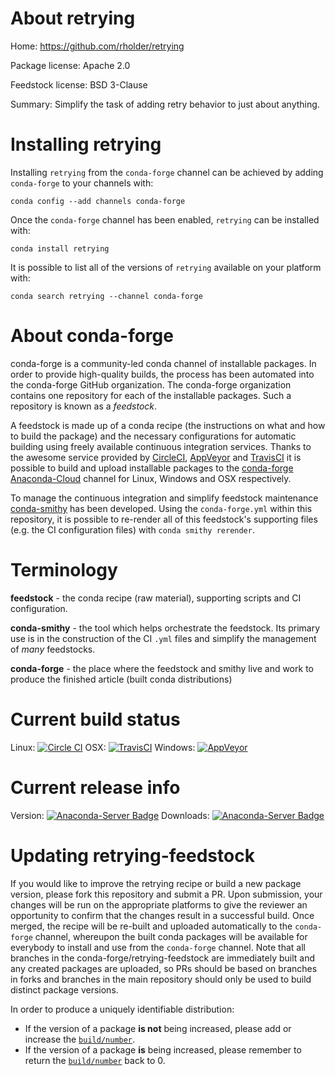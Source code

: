 About retrying
==============

Home: https://github.com/rholder/retrying

Package license: Apache 2.0

Feedstock license: BSD 3-Clause

Summary: Simplify the task of adding retry behavior to just about anything.



Installing retrying
===================

Installing `retrying` from the `conda-forge` channel can be achieved by adding `conda-forge` to your channels with:

```
conda config --add channels conda-forge
```

Once the `conda-forge` channel has been enabled, `retrying` can be installed with:

```
conda install retrying
```

It is possible to list all of the versions of `retrying` available on your platform with:

```
conda search retrying --channel conda-forge
```



About conda-forge
=================

conda-forge is a community-led conda channel of installable packages.
In order to provide high-quality builds, the process has been automated into the
conda-forge GitHub organization. The conda-forge organization contains one repository
for each of the installable packages. Such a repository is known as a *feedstock*.

A feedstock is made up of a conda recipe (the instructions on what and how to build
the package) and the necessary configurations for automatic building using freely
available continuous integration services. Thanks to the awesome service provided by
[CircleCI](https://circleci.com/), [AppVeyor](http://www.appveyor.com/)
and [TravisCI](https://travis-ci.org/) it is possible to build and upload installable
packages to the [conda-forge](https://anaconda.org/conda-forge)
[Anaconda-Cloud](http://docs.anaconda.org/) channel for Linux, Windows and OSX respectively.

To manage the continuous integration and simplify feedstock maintenance
[conda-smithy](http://github.com/conda-forge/conda-smithy) has been developed.
Using the ``conda-forge.yml`` within this repository, it is possible to re-render all of
this feedstock's supporting files (e.g. the CI configuration files) with ``conda smithy rerender``.


Terminology
===========

**feedstock** - the conda recipe (raw material), supporting scripts and CI configuration.

**conda-smithy** - the tool which helps orchestrate the feedstock.
                   Its primary use is in the construction of the CI ``.yml`` files
                   and simplify the management of *many* feedstocks.

**conda-forge** - the place where the feedstock and smithy live and work to
                  produce the finished article (built conda distributions)

Current build status
====================

Linux: [![Circle CI](https://circleci.com/gh/conda-forge/retrying-feedstock.svg?style=shield)](https://circleci.com/gh/conda-forge/retrying-feedstock)
OSX: [![TravisCI](https://travis-ci.org/conda-forge/retrying-feedstock.svg?branch=master)](https://travis-ci.org/conda-forge/retrying-feedstock)
Windows: [![AppVeyor](https://ci.appveyor.com/api/projects/status/github/conda-forge/retrying-feedstock?svg=True)](https://ci.appveyor.com/project/conda-forge/retrying-feedstock/branch/master)

Current release info
====================
Version: [![Anaconda-Server Badge](https://anaconda.org/conda-forge/retrying/badges/version.svg)](https://anaconda.org/conda-forge/retrying)
Downloads: [![Anaconda-Server Badge](https://anaconda.org/conda-forge/retrying/badges/downloads.svg)](https://anaconda.org/conda-forge/retrying)


Updating retrying-feedstock
===========================

If you would like to improve the retrying recipe or build a new
package version, please fork this repository and submit a PR. Upon submission,
your changes will be run on the appropriate platforms to give the reviewer an
opportunity to confirm that the changes result in a successful build. Once
merged, the recipe will be re-built and uploaded automatically to the
`conda-forge` channel, whereupon the built conda packages will be available for
everybody to install and use from the `conda-forge` channel.
Note that all branches in the conda-forge/retrying-feedstock are
immediately built and any created packages are uploaded, so PRs should be based
on branches in forks and branches in the main repository should only be used to
build distinct package versions.

In order to produce a uniquely identifiable distribution:
 * If the version of a package **is not** being increased, please add or increase
   the [``build/number``](http://conda.pydata.org/docs/building/meta-yaml.html#build-number-and-string).
 * If the version of a package **is** being increased, please remember to return
   the [``build/number``](http://conda.pydata.org/docs/building/meta-yaml.html#build-number-and-string)
   back to 0.

